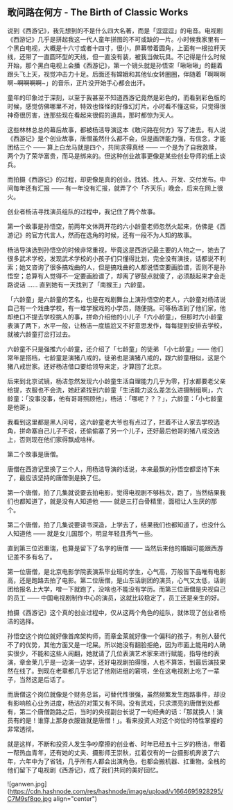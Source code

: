 ## 敢问路在何方 - The Birth of Classic Works

说到《西游记》，我先想到的不是什么四大名著，而是「逗逗逗」的电音。电视剧《西游记》几乎是拼起我这一代人童年拼图的不可或缺的一片。小时候我家里有一个黑白电视，大概是十六寸或者十四寸，很小，屏幕带着圆角，上面有一根拉杆天线，还带了一直圆环型的天线，但一直没有装，被我当做玩具。不记得是什么时候开始，那个黑白电视上会播《西游记》，第一个镜头就是孙悟空「啾啾啾」的翻着跟头飞上天，视觉冲击力十足。后面还有嫦娥和其他仙女转圈圈，伴随着「啊啊啊啊~~~啊啊啊啊~~~」的音乐，正片没开始手心都会出汗。

童年的印象过于深刻，以至于我甚至不知道西游记竟然是彩色的，而看到彩色版的时候，感觉仿佛哪里不对，特效也怪怪的好像幻灯片。小时看不懂这些，只觉得很神奇很厉害，连那些现在看起来很假的道具，那时都惊为天人。

这些林林总总的幕后故事，都被杨洁导演这本《敢问路在何方》写了进去。有人说《西游记》是个创业故事，唐僧虽然什么都不会，但是画饼能力强，有信念，才能团结三个 —— 算上白龙马就是四个，共同求得真经 —— 一个是为了自我救赎，两个为了荣华富贵，而马是绑来的。但这种创业故事更像是某些创业导师的纸上谈兵。

而拍摄《西游记》的过程，却更像是真的创业。找钱、找人、开发、交付发布。中间每年还有汇报 —— 有一年没有汇报，就弄了个「齐天乐」晚会，后来在网上很火。

创业者杨洁寻找演员组队的过程中，我记住了两个故事。

第一个故事是孙悟空，前两年文体两开花的六小龄童老师忽然火起来，仿佛是《西游记》的官方代言人，然而在选角的时候，还有一段不为人知的故事。

杨洁导演选到孙悟空的时候非常重视，毕竟这是西游记最主要的人物之一，她去了很多武术学校，发现武术学校的小孩子们只懂得比划，完全没有演技，话都说不利索；她又咨询了很多搞戏曲的人，但是搞戏曲的人都说悟空要画脸谱，否则不是孙悟空；总算有人觉得不一定要画脸谱了，却离了锣鼓点就傻了，必须敲起来才会走路说话 …… 直到她有一天找到了「南猴王」六龄童。

「六龄童」是六龄童的艺名，也是在戏剧舞台上演孙悟空的老人，六龄童对杨洁说自己有一个戏曲学校，有一堆学猴戏的小学员，随便挑。可等杨洁到了他们家，他却绝口不提去学校挑人的事，拼命介绍他的小儿子「六小龄童」，但那时六小龄童表演了两下，水平一般，让杨洁一度尴尬又不好意思发作，每每提到安排去学校，就被六龄童打岔打过去。

六龄童不只是强推六小龄童，还介绍了「七龄童」的徒弟 「小七龄童」—— 他们常年是搭档，七龄童是演猪八戒的，徒弟也是演猪八戒的，跟六龄童相似，这是个猪八戒世家。还好杨洁借口要给领导来定，才算回了北京。

后来到北京试镜，杨洁忽然发现六小龄童生活自理能力几乎为零，打水都要老父亲给提，衣服也不会洗，她赶紧找到六龄童「生活能力这么差怎么进摄制组啊」，六龄童：「没事没事，他有哥哥照顾他」，杨洁：「哪呢？？？」，六龄童：「小七龄童是他哥」。

我看到这里都是黑人问号，这六龄童老大爷也有点过了，拦着不让人家去学校选角，拼命塞自己儿子不说，还偷偷塞了另一个儿子，还好最后他哥的猪八戒没选上，否则现在他们家得飘成啥样。

第二个故事是唐僧。

唐僧在西游记里换了三个人，用杨洁导演的话说，本来最飘的孙悟空都坚持下来了，最应该坚持的唐僧倒是换了仨。

第一个唐僧，拍了几集就说要去拍电影，觉得电视剧不够档次，跑了，当然结果我们也都知道了，就是没有人知道他 —— 就是三打白骨精里，面相让人生厌的那个。

第二个唐僧，拍了几集说要读书深造，上学去了，结果我们也都知道了，也没什么人知道他 —— 就是女儿国那个，明显年轻且秀气一些。

直到第三位迟重瑞，也算是留下了名字的唐僧 —— 当然后来他的婚姻可能跟西游记差不多有名了。

第一位唐僧，是北京电影学院表演系毕业班的学生，心气高，万般皆下品唯有电影高，还是跑路去拍了电影。第二位唐僧，是山东话剧团的演员，心气又太低，话剧团给报名上大学，噌一下就跑了，没啥也不能没有学历。而第三位唐僧是央视自己的员工 —— 中国电视剧制作中心的演员，这就比较稳定了，员工还是亲生的好。 

拍摄《西游记》这个真的创业过程中，仅从这两个角色的组队，就体现了创业者杨洁的选择。

孙悟空这个岗位就好像首席架构师，而章金莱就好像一个偏科的孩子，有别人替代不了的优势，其他方面又是一坨屎。所以她没有翻脸拒绝，因为市面上能用的人确实很少，不能和这些人闹翻，她就请了几位表演艺术家来进行赋能，指导他的表演，章金莱几乎是一边演一边学，还好电视剧拍得慢，人也不算笨，到最后演技果然在线了。到现在老章都几乎忘记了他刚进组的窘境，坐在这电视剧上吃了一辈子，当然这是后话了。

而唐僧这个岗位就像是个财务总监，可替代性很强，虽然频繁发生跑路事件，却没有影响核心业务进度，杨洁的对策又有不同。没有武戏，只求漂亮的唐僧到处都有，第二个唐僧跑路之后，当时的央视副台长说了一句经典的话：「那就换人！演员有的是！谁穿上那身衣服谁就是唐僧！」。看来投资人对这个岗位的特性掌握的非常透彻。

就是这样，不断和投资人发生争吵摩擦的创业者、时年已经五十三岁的杨洁，带着一帮热血青年，还有她的丈夫、摄影师王崇秋，扛着仅有的一台摄影机奔波了六年，六年中为了省钱，几乎所有人都会出演角色，也都会搬机器、扛重物。全栈的他们留下了电视剧《西游记》，成了我们共同的美好回忆。


![ganwen.jpg](https://cdn.hashnode.com/res/hashnode/image/upload/v1664695928295/C7M9sf8qo.jpg align="center")
